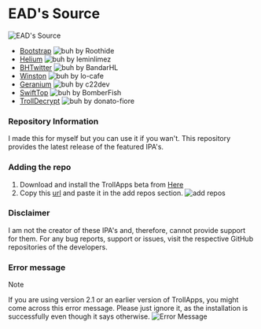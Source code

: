 # EAD's Source

![EAD's Source](https://cdn.discordapp.com/attachments/1019354023163351050/1196130674101465129/4x.png)

- [Bootstrap](https://github.com/roothide/Bootstrap) ![buh](https://img.shields.io/github/release/roothide/Bootstrap.png?label=&style=flat-square&color=black) by Roothide
- [Helium](https://github.com/leminlimez/Helium) ![buh](https://img.shields.io/github/release/leminlimez/Helium.png?label=&style=flat-square&color=black) by leminlimez
- [BHTwitter](https://github.com/BandarHL/BHTwitter) ![buh](https://img.shields.io/github/release/BandarHL/BHTwitter.png?label=&style=flat-square&color=black) by BandarHL
- [Winston](https://github.com/lo-cafe/winston) ![buh](https://img.shields.io/github/release/lo-cafe/winston.png?label=&style=flat-square&color=black) by lo-cafe
- [Geranium](https://github.com/c22dev/Geranium) ![buh](https://img.shields.io/github/release/c22dev/Geranium.png?label=&style=flat-square&color=black) by c22dev
- [SwiftTop](https://github.com/BomberFish/SwiftTop) ![buh](https://img.shields.io/badge/v0.3-black?style=flat-square) by BomberFish
- [TrollDecrypt](https://github.com/donato-fiore/TrollDecrypt) ![buh](https://img.shields.io/github/release/donato-fiore/TrollDecrypt.png?label=&style=flat-square&color=black) by donato-fiore

### Repository Information
I made this for myself but you can use it if you wan't.
This repository provides the latest release of the featured IPA's.
### Adding the repo
1. Download and install the TrollApps beta from [Here](https://discord.gg/8gBpgDuSnW)
2. Copy this [url](https://github.com/EscapeAltDelete/Source/raw/main/EAD.json) and paste it in the add repos section.
![add repos](https://media.discordapp.net/attachments/1019354023163351050/1207029639898210374/IMG_0880.png?ex=65de28f3&is=65cbb3f3&hm=574394ca6ceeff9fe76f6f6bb96c94589eda97dc6e352fad7481901b11074cf7&)
### Disclaimer
I am not the creator of these IPA's and, therefore, cannot provide support for them. For any bug reports, support or issues, visit the respective GitHub repositories of the developers.
### Error message
> [!NOTE] 
If you are using version 2.1 or an earlier version of TrollApps, you might come across this error message. Please just ignore it, as the installation is successfully even though it says otherwise.
![Error Message](https://cdn.discordapp.com/attachments/1019354023163351050/1199561953346064464/68747470733a2f2f63646e2e646973636f72646170702e636f6d2f6174746163686d656e74732f313031393335343032333136333335313035302f313139393532343539363238323535363431362f494d475f303832392e706e671.png)
>
